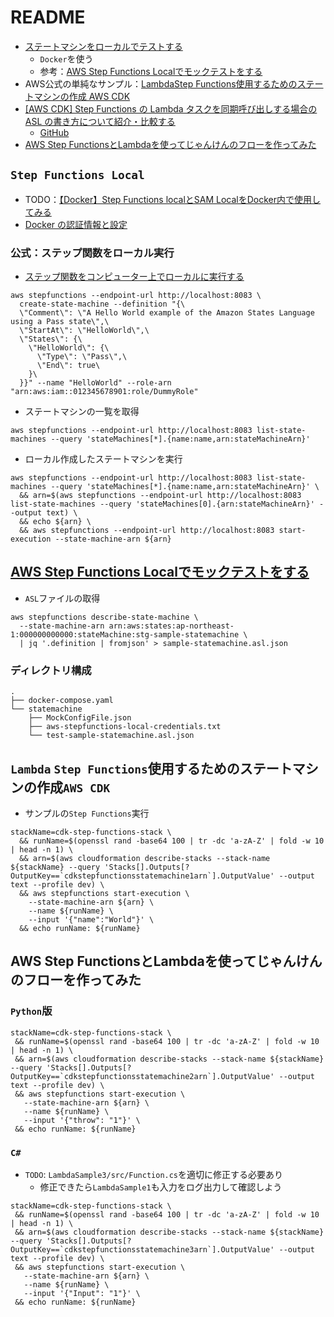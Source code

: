 # README

- [ステートマシンをローカルでテストする](https://docs.aws.amazon.com/ja_jp/step-functions/latest/dg/sfn-local.html)
    - `Docker`を使う
    - 参考：[AWS Step Functions Localでモックテストをする](https://qiita.com/taskforce_Hisui/items/397ed38f0cdae94b0941)
- AWS公式の単純なサンプル：[LambdaStep Functions使用するためのステートマシンの作成 AWS CDK](https://docs.aws.amazon.com/ja_jp/step-functions/latest/dg/tutorial-lambda-state-machine-cdk.html)
- [[AWS CDK] Step Functions の Lambda タスクを同期呼び出しする場合の ASL の書き方について紹介・比較する](https://zenn.dev/hassaku63/articles/aefff9ebfee49f)
    - [GitHub](https://github.com/hassaku63/cdk-sfn-example)  
- [AWS Step FunctionsとLambdaを使ってじゃんけんのフローを作ってみた](https://liginc.co.jp/592766)

## `Step Functions Local`

- TODO：[【Docker】Step Functions localとSAM LocalをDocker内で使用してみる](https://kakkoyakakko2.hatenablog.com/entry/aws-sfn-local)
- [Docker の認証情報と設定](https://docs.aws.amazon.com/ja_jp/step-functions/latest/dg/sfn-local-config-options.html)

### 公式：ステップ関数をローカル実行

- [ステップ関数をコンピューター上でローカルに実行する](https://docs.aws.amazon.com/ja_jp/step-functions/latest/dg/sfn-local-computer.html)

```shell
aws stepfunctions --endpoint-url http://localhost:8083 \
  create-state-machine --definition "{\
  \"Comment\": \"A Hello World example of the Amazon States Language using a Pass state\",\
  \"StartAt\": \"HelloWorld\",\
  \"States\": {\
    \"HelloWorld\": {\
      \"Type\": \"Pass\",\
      \"End\": true\
    }\
  }}" --name "HelloWorld" --role-arn "arn:aws:iam::012345678901:role/DummyRole"
```

- ステートマシンの一覧を取得

```shell
aws stepfunctions --endpoint-url http://localhost:8083 list-state-machines --query 'stateMachines[*].{name:name,arn:stateMachineArn}'
```

- ローカル作成したステートマシンを実行

```shell
aws stepfunctions --endpoint-url http://localhost:8083 list-state-machines --query 'stateMachines[*].{name:name,arn:stateMachineArn}' \
  && arn=$(aws stepfunctions --endpoint-url http://localhost:8083 list-state-machines --query 'stateMachines[0].{arn:stateMachineArn}' --output text) \
  && echo ${arn} \
  && aws stepfunctions --endpoint-url http://localhost:8083 start-execution --state-machine-arn ${arn}
```

## [AWS Step Functions Localでモックテストをする](https://qiita.com/taskforce_Hisui/items/397ed38f0cdae94b0941)

- `ASL`ファイルの取得

```shell
aws stepfunctions describe-state-machine \
  --state-machine-arn arn:aws:states:ap-northeast-1:000000000000:stateMachine:stg-sample-statemachine \
  | jq '.definition | fromjson' > sample-statemachine.asl.json 
```

### ディレクトリ構成

```
.
├── docker-compose.yaml
└── statemachine
    ├── MockConfigFile.json
    ├── aws-stepfunctions-local-credentials.txt
    └── test-sample-statemachine.asl.json
```

## `Lambda` `Step Functions`使用するためのステートマシンの作成`AWS CDK`

- サンプルの`Step Functions`実行

```shell
stackName=cdk-step-functions-stack \
  && runName=$(openssl rand -base64 100 | tr -dc 'a-zA-Z' | fold -w 10 | head -n 1) \
  && arn=$(aws cloudformation describe-stacks --stack-name ${stackName} --query 'Stacks[].Outputs[?OutputKey==`cdkstepfunctionsstatemachine1arn`].OutputValue' --output text --profile dev) \
  && aws stepfunctions start-execution \
    --state-machine-arn ${arn} \
    --name ${runName} \
    --input '{"name":"World"}' \
  && echo runName: ${runName}
```

## AWS Step FunctionsとLambdaを使ってじゃんけんのフローを作ってみた

### `Python`版

```shell
stackName=cdk-step-functions-stack \
 && runName=$(openssl rand -base64 100 | tr -dc 'a-zA-Z' | fold -w 10 | head -n 1) \
 && arn=$(aws cloudformation describe-stacks --stack-name ${stackName} --query 'Stacks[].Outputs[?OutputKey==`cdkstepfunctionsstatemachine2arn`].OutputValue' --output text --profile dev) \
 && aws stepfunctions start-execution \
   --state-machine-arn ${arn} \
   --name ${runName} \
   --input '{"throw": "1"}' \
 && echo runName: ${runName}
```

### `C#`

- `TODO`: `LambdaSample3/src/Function.cs`を適切に修正する必要あり
    - 修正できたら`LambdaSample1`も入力をログ出力して確認しよう

```shell
stackName=cdk-step-functions-stack \
 && runName=$(openssl rand -base64 100 | tr -dc 'a-zA-Z' | fold -w 10 | head -n 1) \
 && arn=$(aws cloudformation describe-stacks --stack-name ${stackName} --query 'Stacks[].Outputs[?OutputKey==`cdkstepfunctionsstatemachine3arn`].OutputValue' --output text --profile dev) \
 && aws stepfunctions start-execution \
   --state-machine-arn ${arn} \
   --name ${runName} \
   --input '{"Input": "1"}' \
 && echo runName: ${runName}
```
